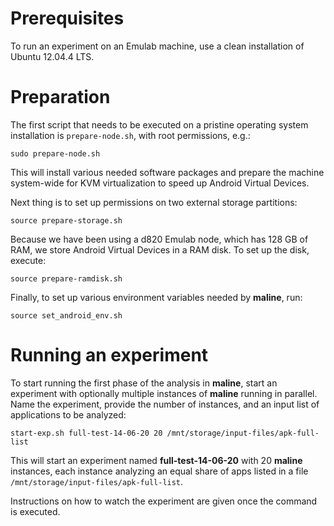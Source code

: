 # Prerequisites

To run an experiment on an Emulab machine, use a clean installation of Ubuntu
12.04.4 LTS.

# Preparation

The first script that needs to be executed on a pristine operating system
installation is `prepare-node.sh`, with root permissions, e.g.:

    sudo prepare-node.sh

This will install various needed software packages and prepare the machine
system-wide for KVM virtualization to speed up Android Virtual Devices.

Next thing is to set up permissions on two external storage partitions:

    source prepare-storage.sh

Because we have been using a d820 Emulab node, which has 128 GB of RAM, we
store Android Virtual Devices in a RAM disk. To set up the disk, execute:

    source prepare-ramdisk.sh

Finally, to set up various environment variables needed by **maline**, run:

    source set_android_env.sh

# Running an experiment

To start running the first phase of the analysis in **maline**, start an
experiment with optionally multiple instances of **maline** running in
parallel. Name the experiment, provide the number of instances, and an input
list of applications to be analyzed:

    start-exp.sh full-test-14-06-20 20 /mnt/storage/input-files/apk-full-list

This will start an experiment named **full-test-14-06-20** with 20 **maline**
instances, each instance analyzing an equal share of apps listed in a file
`/mnt/storage/input-files/apk-full-list`.

Instructions on how to watch the experiment are given once the command is
executed.
